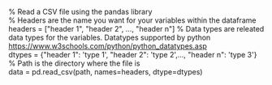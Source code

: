 % Read a CSV file using the pandas library</br>
% Headers are the name you want for your variables within the dataframe</br>
headers = ["header 1", "header 2", ..., "header n"]
% Data types are releated data types for the variables. Datatypes supported by python https://www.w3schools.com/python/python_datatypes.asp</br>
dtypes = {"header 1": 'type 1', "header 2": 'type 2',..., "header n": 'type 3'}
% Path is the directory where the file is</br>
data = pd.read_csv(path, names=headers, dtype=dtypes)
